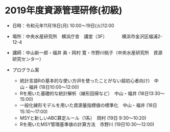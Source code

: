 # 2019年度資源管理研修(初級)

- 日時：令和元年11月18日(月) 10:00〜19日(火)12:00
- 場所：中央水産研究所　横浜庁舎　講堂（3F）
　　　横浜市金沢区福浦2-12-4
- 講師：中山新一郎・福井 眞・岡村 寛・市野川桃子（中央水産研究所　資源研究センター）

- プログラム案
   - 統計言語Rの基本的な使い方(Rを使ったことがない超初心者向け)　中山・福井 (18日10:00〜12:00)
   - Rを用いた基礎的な統計解析（線形回帰など）　中山・福井 (18日13:30〜15:00)
   - 一般化線形モデルを用いた資源量指標値の標準化　中山・福井	 (18日15:10〜17:00)
   - MSYと新しいABC算定ルール（1系）　岡村 (19日 9:30〜10:20)
   - Rを用いたMSY管理基準値の計算方法　市野川 (19日10:30〜12:00)
   
